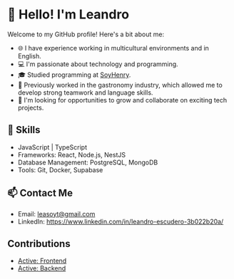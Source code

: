 # 👋 Hello! I'm Leandro
Welcome to my GitHub profile! Here's a bit about me:

- 🌐 I have experience working in multicultural environments and in English.
- 💻 I'm passionate about technology and programming.
- 🎓 Studied programming at [SoyHenry](https://www.soyhenry.com/).
- 🍴 Previously worked in the gastronomy industry, which allowed me to develop strong teamwork and language skills.
- 🚀 I'm looking for opportunities to grow and collaborate on exciting tech projects.

## 🌟 Skills
- JavaScript | TypeScript 
- Frameworks: React, Node.js, NestJS
- Database Management: PostgreSQL, MongoDB
- Tools: Git, Docker, Supabase

## 📫 Contact Me
- Email: leasoyt@gmail.com
- LinkedIn: https://www.linkedin.com/in/leandro-escudero-3b022b20a/

## Contributions
- [Active: Frontend ](https://github.com/Active04-star/Frontend) 
- [Active: Backend ](https://github.com/Active04-star/Backend) 
